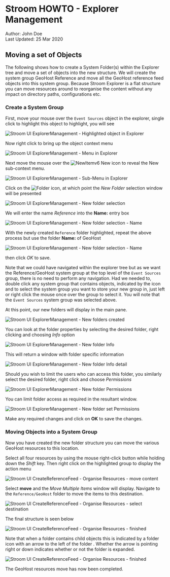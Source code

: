 # Stroom HOWTO - Explorer Management

Author: John Doe  \
Last Updated: 25 Mar 2020

## Moving a set of Objects

The following shows how to create a System Folder(s) within the Explorer tree and move a set of objects into the new structure. We will create the system group GeoHost Reference and move all the GeoHost reference feed objects into this system group.
Because Stroom Explorer is a flat structure you can move resources around to reorganise the content without any impact on directory paths, configurations etc.

### Create a System Group

First, move your mouse over the `Event Sources` object in the explorer, single click to highlight this object to highlight, you will see

![Stroom UI ExplorerManagement - Highlighted object in Explorer](../resources/v6/UI-ExplorerMgmt-00.png "Highlighted object in Explorer")

Now right click to bring up the object context menu

![Stroom UI ExplorerManagement - Menu in Explorer](../resources/v6/UI-ExplorerMgmt-01.png "Menu in Explorer")

Next move the mouse over the ![NewItemv6](../resources/icons/newItemv6.PNG "NewItemv6")  New icon to reveal the New sub-context menu.

![Stroom UI ExplorerManagement - Sub-Menu in Explorer](../resources/v6/UI-ExplorerMgmt-02.png "Sub-Menu in Explorer")

Click on the ![Folder](../resources/icons/folderItem.PNG "NewItemv6") icon, at which point the _New Folder_ selection window will be presented

![Stroom UI ExplorerManagement - New folder selection](../resources/v6/UI-ExplorerMgmt-03.png "New folder selection")

We will enter the name _Reference_ into the **Name:** entry box

![Stroom UI ExplorerManagement - New folder selection - Name](../resources/v6/UI-ExplorerMgmt-04.png "New folder selection - Name")

With the newly created `Reference` folder highlighted, repeat the above process but use the folder **Name:** of GeoHost

![Stroom UI ExplorerManagement - New folder selection - Name](../resources/v6/UI-ExplorerMgmt-05.png "New folder selection - Name")

then click _OK_ to save.

Note that we could have navigated within the explorer tree but as we want the Reference/GeoHost system group at the top level of the `Event Sources` group, there is no need to perform any navigation. Had we needed to, double click any system group that contains objects, indicated by the   icon and to select the system group you want to store your new group in, just left or right click the mouse once over the group to select it. You will note that the `Event Sources` system group was selected above.

At this point, our new folders will display in the main pane.

![Stroom UI ExplorerManagement - New folders created](../resources/v6/UI-ExplorerMgmt-06.png "New folders created")

You can look at the folder properties by selecting the desired folder, right clicking and choosing *Info* option

![Stroom UI ExplorerManagement - New folder Info](../resources/v6/UI-ExplorerMgmt-07.png "New folder Info")

This will return a window with folder specific information

![Stroom UI ExplorerManagement - New folder Info detail](../resources/v6/UI-ExplorerMgmt-08.png "New folder Info detail")

Should you wish to limit the users who can access this folder, you similarly select the desired folder, right click and choose *Permissions*

![Stroom UI ExplorerManagement - New folder Permissions](../resources/v6/UI-ExplorerMgmt-09.png "New folder Permissions")

You can limit folder access as required in the resultant window. 

![Stroom UI ExplorerManagement - New folder set Permissions](../resources/v6/UI-ExplorerMgmt-10.png "New folder set Permissions")

Make any required changes and click on **OK** to save the changes.

### Moving Objects into a System Group

Now you have created the new folder structure you can move the various GeoHost resources to this location.

Select all four resources by using the mouse right-click button while holding down the _Shift_ key. Then right click on the highlighted group to display the action menu

![Stroom UI CreateReferenceFeed - Organise Resources - move content](../resources/v6/UI-ExplorerMgmt-11.png "Organise Resources - move content")

Select **move** and the _Move Multiple Items_ window will display. Navigate to the `Reference/GeoHost` folder to move the items to this destination.

![Stroom UI CreateReferenceFeed - Organise Resources - select destination](../resources/v6/UI-ExplorerMgmt-12.png "Organise Resources - select destination")

The final structure is seen below

![Stroom UI CreateReferenceFeed - Organise Resources - finished](../resources/v6/UI-ExplorerMgmt-13.png "Organise Resources - finished")

Note that when a folder contains child objects this is indicated by a folder icon with an arrow to the left of the folder . Whether the arrow is pointing right or down indicates whether or not the folder is expanded.

![Stroom UI CreateReferenceFeed - Organise Resources - finished](../resources/v6/UI-ExplorerMgmt-14.png "Organise Resources - finished")

The GeoHost resources move has now been completed.